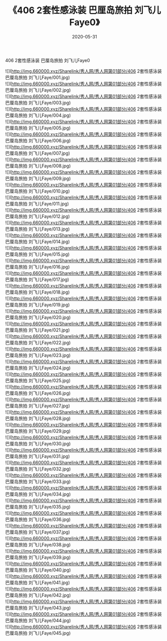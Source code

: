 ﻿---
layout: post
title:  《406 2套性感泳装 巴厘岛旅拍 刘飞儿Faye0》
date:   2020-05-31
img: http://img.660000.xyz/Sharelink/秀人网/秀人网第01部分/406 2套性感泳装 巴厘岛旅拍 刘飞儿Faye0/000.jpg
categories: [美女, 清纯, 唯美]
---

406 2套性感泳装 巴厘岛旅拍 刘飞儿Faye0

  ![](http://img.660000.xyz/Sharelink/秀人网/秀人网第01部分/406 2套性感泳装 巴厘岛旅拍 刘飞儿Faye/001.jpg) <br> ![](http://img.660000.xyz/Sharelink/秀人网/秀人网第01部分/406 2套性感泳装 巴厘岛旅拍 刘飞儿Faye/002.jpg) <br> ![](http://img.660000.xyz/Sharelink/秀人网/秀人网第01部分/406 2套性感泳装 巴厘岛旅拍 刘飞儿Faye/003.jpg) <br> ![](http://img.660000.xyz/Sharelink/秀人网/秀人网第01部分/406 2套性感泳装 巴厘岛旅拍 刘飞儿Faye/004.jpg) <br> ![](http://img.660000.xyz/Sharelink/秀人网/秀人网第01部分/406 2套性感泳装 巴厘岛旅拍 刘飞儿Faye/005.jpg) <br> ![](http://img.660000.xyz/Sharelink/秀人网/秀人网第01部分/406 2套性感泳装 巴厘岛旅拍 刘飞儿Faye/006.jpg) <br> ![](http://img.660000.xyz/Sharelink/秀人网/秀人网第01部分/406 2套性感泳装 巴厘岛旅拍 刘飞儿Faye/007.jpg) <br> ![](http://img.660000.xyz/Sharelink/秀人网/秀人网第01部分/406 2套性感泳装 巴厘岛旅拍 刘飞儿Faye/008.jpg) <br> ![](http://img.660000.xyz/Sharelink/秀人网/秀人网第01部分/406 2套性感泳装 巴厘岛旅拍 刘飞儿Faye/009.jpg) <br> ![](http://img.660000.xyz/Sharelink/秀人网/秀人网第01部分/406 2套性感泳装 巴厘岛旅拍 刘飞儿Faye/010.jpg) <br> ![](http://img.660000.xyz/Sharelink/秀人网/秀人网第01部分/406 2套性感泳装 巴厘岛旅拍 刘飞儿Faye/011.jpg) <br> ![](http://img.660000.xyz/Sharelink/秀人网/秀人网第01部分/406 2套性感泳装 巴厘岛旅拍 刘飞儿Faye/012.jpg) <br> ![](http://img.660000.xyz/Sharelink/秀人网/秀人网第01部分/406 2套性感泳装 巴厘岛旅拍 刘飞儿Faye/013.jpg) <br> ![](http://img.660000.xyz/Sharelink/秀人网/秀人网第01部分/406 2套性感泳装 巴厘岛旅拍 刘飞儿Faye/014.jpg) <br> ![](http://img.660000.xyz/Sharelink/秀人网/秀人网第01部分/406 2套性感泳装 巴厘岛旅拍 刘飞儿Faye/015.jpg) <br> ![](http://img.660000.xyz/Sharelink/秀人网/秀人网第01部分/406 2套性感泳装 巴厘岛旅拍 刘飞儿Faye/016.jpg) <br> ![](http://img.660000.xyz/Sharelink/秀人网/秀人网第01部分/406 2套性感泳装 巴厘岛旅拍 刘飞儿Faye/017.jpg) <br> ![](http://img.660000.xyz/Sharelink/秀人网/秀人网第01部分/406 2套性感泳装 巴厘岛旅拍 刘飞儿Faye/018.jpg) <br> ![](http://img.660000.xyz/Sharelink/秀人网/秀人网第01部分/406 2套性感泳装 巴厘岛旅拍 刘飞儿Faye/019.jpg) <br> ![](http://img.660000.xyz/Sharelink/秀人网/秀人网第01部分/406 2套性感泳装 巴厘岛旅拍 刘飞儿Faye/020.jpg) <br> ![](http://img.660000.xyz/Sharelink/秀人网/秀人网第01部分/406 2套性感泳装 巴厘岛旅拍 刘飞儿Faye/021.jpg) <br> ![](http://img.660000.xyz/Sharelink/秀人网/秀人网第01部分/406 2套性感泳装 巴厘岛旅拍 刘飞儿Faye/022.jpg) <br> ![](http://img.660000.xyz/Sharelink/秀人网/秀人网第01部分/406 2套性感泳装 巴厘岛旅拍 刘飞儿Faye/023.jpg) <br> ![](http://img.660000.xyz/Sharelink/秀人网/秀人网第01部分/406 2套性感泳装 巴厘岛旅拍 刘飞儿Faye/024.jpg) <br> ![](http://img.660000.xyz/Sharelink/秀人网/秀人网第01部分/406 2套性感泳装 巴厘岛旅拍 刘飞儿Faye/025.jpg) <br> ![](http://img.660000.xyz/Sharelink/秀人网/秀人网第01部分/406 2套性感泳装 巴厘岛旅拍 刘飞儿Faye/026.jpg) <br> ![](http://img.660000.xyz/Sharelink/秀人网/秀人网第01部分/406 2套性感泳装 巴厘岛旅拍 刘飞儿Faye/027.jpg) <br> ![](http://img.660000.xyz/Sharelink/秀人网/秀人网第01部分/406 2套性感泳装 巴厘岛旅拍 刘飞儿Faye/028.jpg) <br> ![](http://img.660000.xyz/Sharelink/秀人网/秀人网第01部分/406 2套性感泳装 巴厘岛旅拍 刘飞儿Faye/029.jpg) <br> ![](http://img.660000.xyz/Sharelink/秀人网/秀人网第01部分/406 2套性感泳装 巴厘岛旅拍 刘飞儿Faye/030.jpg) <br> ![](http://img.660000.xyz/Sharelink/秀人网/秀人网第01部分/406 2套性感泳装 巴厘岛旅拍 刘飞儿Faye/031.jpg) <br> ![](http://img.660000.xyz/Sharelink/秀人网/秀人网第01部分/406 2套性感泳装 巴厘岛旅拍 刘飞儿Faye/032.jpg) <br> ![](http://img.660000.xyz/Sharelink/秀人网/秀人网第01部分/406 2套性感泳装 巴厘岛旅拍 刘飞儿Faye/033.jpg) <br> ![](http://img.660000.xyz/Sharelink/秀人网/秀人网第01部分/406 2套性感泳装 巴厘岛旅拍 刘飞儿Faye/034.jpg) <br> ![](http://img.660000.xyz/Sharelink/秀人网/秀人网第01部分/406 2套性感泳装 巴厘岛旅拍 刘飞儿Faye/035.jpg) <br> ![](http://img.660000.xyz/Sharelink/秀人网/秀人网第01部分/406 2套性感泳装 巴厘岛旅拍 刘飞儿Faye/036.jpg) <br> ![](http://img.660000.xyz/Sharelink/秀人网/秀人网第01部分/406 2套性感泳装 巴厘岛旅拍 刘飞儿Faye/037.jpg) <br> ![](http://img.660000.xyz/Sharelink/秀人网/秀人网第01部分/406 2套性感泳装 巴厘岛旅拍 刘飞儿Faye/038.jpg) <br> ![](http://img.660000.xyz/Sharelink/秀人网/秀人网第01部分/406 2套性感泳装 巴厘岛旅拍 刘飞儿Faye/039.jpg) <br> ![](http://img.660000.xyz/Sharelink/秀人网/秀人网第01部分/406 2套性感泳装 巴厘岛旅拍 刘飞儿Faye/040.jpg) <br> ![](http://img.660000.xyz/Sharelink/秀人网/秀人网第01部分/406 2套性感泳装 巴厘岛旅拍 刘飞儿Faye/041.jpg) <br> ![](http://img.660000.xyz/Sharelink/秀人网/秀人网第01部分/406 2套性感泳装 巴厘岛旅拍 刘飞儿Faye/042.jpg) <br> ![](http://img.660000.xyz/Sharelink/秀人网/秀人网第01部分/406 2套性感泳装 巴厘岛旅拍 刘飞儿Faye/043.jpg) <br> ![](http://img.660000.xyz/Sharelink/秀人网/秀人网第01部分/406 2套性感泳装 巴厘岛旅拍 刘飞儿Faye/044.jpg) <br> ![](http://img.660000.xyz/Sharelink/秀人网/秀人网第01部分/406 2套性感泳装 巴厘岛旅拍 刘飞儿Faye/045.jpg) <br>